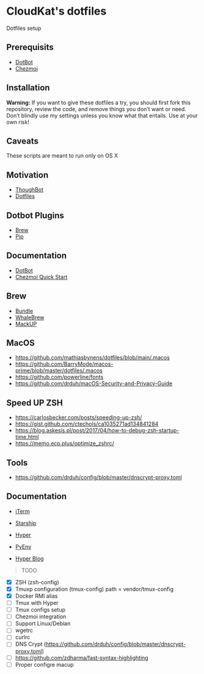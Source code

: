 # CloudKat's dotfiles

Dotfiles setup

## Prerequisits

- [DotBot](https://github.com/anishathalye/dotbot#configuration)
- [Chezmoi](https://github.com/twpayne/chezmoi#flexible)

## Installation

**Warning:** If you want to give these dotfiles a try, you should first fork this repository, review the code, and remove things you don’t want or need. Don’t blindly use my settings unless you know what that entails. Use at your own risk!

## Caveats

These scripts are meant to run only on OS X

## Motivation

- [ThoughBot](https://github.com/thoughtbot/dotfiles)
- [Dotfiles](https://dotfiles.github.io/)

## Dotbot Plugins

- [Brew](https://github.com/d12frosted/dotbot-brew)
- [Pip](https://github.com/sobolevn/dotbot-pip)

## Documentation

- [DotBot](https://github.com/anishathalye/dotbot/wiki)
- [Chezmoi Quick Start](https://www.chezmoi.io/docs/quick-start/)

## Brew

- [Bundle](https://github.com/Homebrew/homebrew-bundle)
- [WhaleBrew](https://github.com/whalebrew/whalebrew)
- [MackUP](https://github.com/lra/mackup)

## MacOS

- https://github.com/mathiasbynens/dotfiles/blob/main/.macos
- https://github.com/BarryMode/macos-prime/blob/master/dotfiles/.macos
- https://github.com/powerline/fonts
- https://github.com/drduh/macOS-Security-and-Privacy-Guide

## Speed UP ZSH

- https://carlosbecker.com/posts/speeding-up-zsh/
- https://gist.github.com/ctechols/ca1035271ad134841284
- https://blog.askesis.pl/post/2017/04/how-to-debug-zsh-startup-time.html
- https://memo.ecp.plus/optimize_zshrc/

## Tools

- https://github.com/drduh/config/blob/master/dnscrypt-proxy.toml

## Documentation

- [iTerm](https://sourabhbajaj.com/mac-setup/iTerm/)
- [Starship](https://starship.rs/)
- [Hyper](https://github.com/vercel/hyper)
- [PyEnv](https://realpython.com/intro-to-pyenv)

- [Hyper Blog](https://www.robertcooper.me/elegant-development-experience-with-zsh-and-hyper-terminal)

> TODO

- [X] ZSH (zsh-config)
- [X] Tmuxp configuration (tmux-config) path = vendor/tmux-config
- [X] Docker RMI alias
- [ ] Tmux with Hyper
- [ ] Tmux configs setup
- [ ] Chezmoi integration
- [ ] Support Linux/Debian
- [ ] wgetrc
- [ ] curlrc
- [ ] DNS Crypt (https://github.com/drduh/config/blob/master/dnscrypt-proxy.toml)
- [ ]  https://github.com/zdharma/fast-syntax-highlighting
- [ ] Proper configre macup
